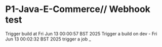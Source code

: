 # P1-Java-E-Commerce// Webhook test
Trigger build at Fri Jun 13 00:00:57 BST 2025
Trigger a  build on dev - Fri Jun 13 00:02:32 BST 2025
trigger a job _
